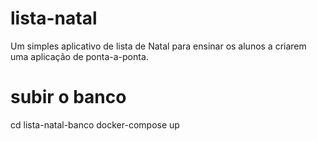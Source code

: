 # lista-natal
Um simples aplicativo de lista de Natal para ensinar os alunos a criarem uma aplicação de ponta-a-ponta.

# subir o banco
cd lista-natal-banco
docker-compose up